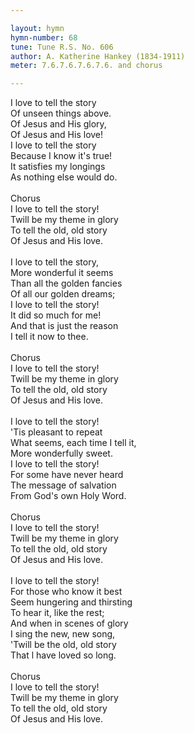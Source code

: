 ```yaml
---

layout: hymn
hymn-number: 68
tune: Tune R.S. No. 606
author: A. Katherine Hankey (1834-1911)
meter: 7.6.7.6.7.6.7.6. and chorus

---
```

I love to tell the story<br>Of unseen things above.<br>Of Jesus and His glory,<br>Of Jesus and His love!<br>I love to tell the story<br>Because I know it's true!<br>It satisfies my longings<br>As nothing else would do.<br><br>Chorus<br>I love to tell the story!<br>Twill be my theme in glory<br>To tell the old, old story<br>Of Jesus and His love.<br><br>I love to tell the story,<br>More wonderful it seems<br>Than all the golden fancies<br>Of all our golden dreams;<br>I love to tell the story!<br>It did so much for me!<br>And that is just the reason<br>I tell it now to thee.<br><br>Chorus<br>I love to tell the story!<br>Twill be my theme in glory<br>To tell the old, old story<br>Of Jesus and His love.<br><br>I love to tell the story!<br>'Tis pleasant to repeat<br>What seems, each time I tell it,<br>More wonderfully sweet.<br>I love to tell the story!<br>For some have never heard<br>The message of salvation<br>From God's own Holy Word.<br><br>Chorus<br>I love to tell the story!<br>Twill be my theme in glory<br>To tell the old, old story<br>Of Jesus and His love.<br><br>I love to tell the story!<br>For those who know it best<br>Seem hungering and thirsting<br>To hear it, like the rest;<br>And when in scenes of glory<br>I sing the new, new song,<br>'Twill be the old, old story<br>That l have loved so long.<br><br>Chorus<br>I love to tell the story!<br>Twill be my theme in glory<br>To tell the old, old story<br>Of Jesus and His love.<br><br><br>
